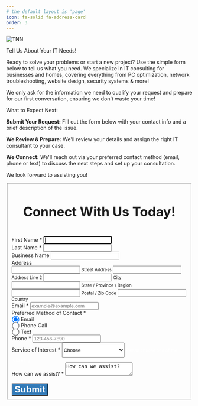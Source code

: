 ```yaml
---
# the default layout is 'page'
icon: fa-solid fa-address-card
order: 3
---
```

![TNN](https://iili.io/Kef1X6l.png)

Tell Us About Your IT Needs!

Ready to solve your problems or start a new project? Use the simple form below to tell us what you need. We specialize in IT consulting for businesses and homes, covering everything from PC optimization, network troubleshooting, website design, security systems & more!

We only ask for the information we need to qualify your request and prepare for our first conversation, ensuring we don't waste your time!

What to Expect Next:

**Submit Your Request:** Fill out the form below with your contact info and a brief description of the issue.

**We Review & Prepare:** We'll review your details and assign the right IT consultant to your case.

**We Connect:** We'll reach out via your preferred contact method (email, phone or text) to discuss the next steps and set up your consultation.

We look forward to assisting you!
<link rel="stylesheet" href="https://cdn.jsdelivr.net/npm/bootstrap@3.4.1/dist/css/bootstrap.min.css" integrity="sha256-bZLfwXAP04zRMK2BjiO8iu9pf4FbLqX6zitd+tIvLhE=" crossorigin="anonymous">
<script src="https://cdn.jsdelivr.net/npm/jquery@3.6.0/dist/jquery.min.js" integrity="sha256-/xUj+3OJU5yExlq6GSYGSHk7tPXikynS7ogEvDej/m4=" crossorigin="anonymous"></script>
<style>
/* * CRITICAL FIXES FOR CENTERING 
 * -----------------------------
 * We are using Bootstrap's `container` class for centering and width.
 * This rule targets a common Jekyll-theme pattern where an outer wrapper
 * (often `.wrapper` or `.page-content`) adds unwanted, uncentered padding.
 * Since your form is the main content on this page, this aggressively removes
 * any theme-level asymmetric spacing that pushes the content right.
 */
.form-fix {
    /* Set width to 100% to ensure it uses the full space */
    width: 100%;
    /* Aggressively remove any theme-specific padding/margin on the outer wrapper */
    padding-left: 0 !important;
    padding-right: 0 !important;
    margin-left: 0 !important;
    margin-right: 0 !important;
}

/* You might need to add one of the following to your custom CSS if the above fix doesn't work.
 * Try adding a rule for the main content wrapper used by your specific Jekyll theme, e.g.:
 
.page-content {
    max-width: none !important; 
    padding: 0 !important;
}
 
 */
/* ... (rest of your existing CSS) ... */

body {
  background-color: #1b1b1e;
  font-family: Helvetica, Arial, sans-serif;
  font-size: 14px;
  color: #ffffff;
}

.form-control {
  font-family: Helvetica, Arial, sans-serif;
  font-size: 14px;
  height: inherit;
}
select.form-control  {
  height: 3em;
}
.form-check-label {
  font-weight: normal;
}
input[type="checkbox"], input[type=radio] {
    vertical-align: top;
    transform: scale(1.5);
    margin-right: 4px;
    margin-left: 4px;
}
.text-muted {
  color: #ffffff;
  filter: brightness(150%)
}
.btn {
  font-size: 1em;
}
.btn-primary {
  color: #ffffff;
  background-color: #337ab7;
  border-color: #1b1b1e;
  font-size: 1.75em;
  font-weight: bold;
}
.btn-primary.focus,
.btn-primary:focus,
.btn-primary:hover,
.btn-primary.active,
.btn-primary:active,
.btn-primary.active.focus,
.btn-primary.active:focus,
.btn-primary.active:hover,
.btn-primary:active.focus,
.btn-primary:active:focus,
.btn-primary:active:hover {
  color: #ffffff;
  background-color: #337ab7;
  border-color: #1b1b1e;
  filter: brightness(.80);
}
h1,.h1 {
  font-size: 3.33em;
  font-weight: bold;
}
h2,.h2 {
  font-size: 2.5em;
  font-weight: bold;
}
h3,.h3 {
  font-size: 1.95em;
}
h4,.h4 {
  font-size: 1.67em;
}
h5,.h5 {
  font-size: 1.38em;
}
h6,.h6 {
  font-size: 1.12em;
}
</style>

<div class="form-fix">
  <div class="container">
    <div class="row">
      <div class="col-xs-12 col-sm-8 col-sm-offset-2 col-md-6 col-md-offset-3">
          <form class="" target="_self" enctype="multipart/form-data" action="https://formkeep.com/f/1b84b023eb3a" accept-charset="UTF-8" method="post">
            <fieldset>
              <center><h2>Connect With Us Today!</h2></center>
              <br>
                <div class="row">
                <div class="form-group col-xs-6" id="First_Name__div">
                <label title="required" for="First_Name">First Name *</label>
                <input type="text" name="First Name" id="First_Name" required="required" autofocus="autofocus" class="form-control" />
              </div>
                <div class="form-group col-xs-6" id="Last_Name__div">
                <label title="required" for="Last_Name">Last Name *</label>
                <input type="text" name="Last Name" id="Last_Name" required="required" class="form-control" />
              </div>
              </div>
                <div class="row">
                <div class="form-group col-xs-12" id="Business_Name__div">
                <label for="Business_Name">Business Name</label>
                <input type="text" name="Business Name" id="Business_Name" class="form-control" />
              </div>
              </div>
                <div class="row">
                <div class="form-group col-xs-12" id="Address__div">
                  <label for="Address">Address</label>
                <br><small class="form-text text-muted"></small>
                <input type="text" name="Address_address_line_1" id="Address_address_line_1" autocomplete="address-line1" class="form-control media" />
                <small class="address-label">Street Address</small>
                <input type="text" name="Address_address_line_2" id="Address_address_line_2" autocomplete="address-line2" class="form-control media" />
                <small class="address-label">Address Line 2</small>
                <input type="text" name="Address_city" id="Address_city" autocomplete="city address-level2" class="form-control media" />
                <small class="address-label">City</small>
                <input type="text" name="Address_state" id="Address_state" autocomplete="state address-level1" class="form-control media" />
                <small class="address-label">State / Province / Region</small>
                <input type="text" name="Address_postal_code" id="Address_postal_code" autocomplete="postal-code" class="form-control media" />
                <small class="address-label">Postal / Zip Code</small>
                <input type="text" name="Address_country" id="Address_country" autocomplete="country-name" class="form-control media" />
                <small class="address-label">Country</small>
              </div>
              </div>
                <div class="row">
                <div class="form-group col-xs-12" id="Email__div">
                <label title="required" for="Email">Email *</label>
                <input type="email" name="Email" id="Email" required="required" placeholder="example@example.com" class="form-control" />
              </div>
              </div>
                <div class="row">
                <div class="form-group form-check col-xs-6" id="Preferred_Method_of_Contact__div">
                <label for="Preferred_Method_of_Contact">Preferred Method of Contact *</label>
                  <div> 
                  <label class="form-check-label" for="Preferred_Method_of_Contact_Email">
                      <input type="radio" name="Preferred Method of Contact" id="Preferred_Method_of_Contact_Email" value="Email" required="required" class="form-check-input" checked="checked" />
                      Email
</label>                 <br>
                  <label class="form-check-label" for="Preferred_Method_of_Contact_Phone_Call">
                      <input type="radio" name="Preferred Method of Contact" id="Preferred_Method_of_Contact_Phone_Call" value="Phone Call" required="required" class="form-check-input" />
                      Phone Call
</label>                 <br>
                  <label class="form-check-label" for="Preferred_Method_of_Contact_Text">
                      <input type="radio" name="Preferred Method of Contact" id="Preferred_Method_of_Contact_Text" value="Text" required="required" class="form-check-input" />
                      Text
</label>                 <br>
                  </div> 
              </div>
                <div class="form-group col-xs-6" id="Phone__div">
                <label title="required" for="Phone">Phone *</label>
                <input type="tel" name="Phone" id="Phone" required="required" placeholder="123-456-7890" class="form-control" />
              </div>
              </div>
                <div class="row">
                <div class="form-group col-xs-12" id="Service_of_Interest__div">
                <label for="Service_of_Interest">Service of Interest *</label>
                <select name="Service of Interest" id="Service_of_Interest" required="required" class="form-control"><option value="">Choose</option>
<option value="Cloud Related">Cloud Related</option>
<option value="General Troubleshooting">General Troubleshooting</option>
<option value="Network - General">Network - General</option>
<option value="Network - Wireless">Network - Wireless</option>
<option value="PC Maintenance">PC Maintenance</option>
<option value="PC Optimization">PC Optimization</option>
<option value="PC Repair">PC Repair</option>
<option value="Security - Physical">Security - Physical</option>
<option value="Security - Cyber">Security - Cyber</option>
<option value="Troubleshooting">Troubleshooting</option>
<option value="Voice">Voice</option>
<option value="Website Design">Website Design</option>
<option value="Other">Other</option></select>
                <small class="form-text text-muted">Please choose one of the following</small>
              </div>
              </div>
                <div class="row">
                <div class="form-group col-xs-12" id="How_can_we_assist___div">
                <label title="required" for="How_can_we_assist_">How can we assist? *</label>
                <textarea name="How can we assist?" id="How_can_we_assist_" required="required" placeholder="Please give us a little more detail in regards to your consulting needs." class="form-control">
How can we assist?</textarea>
              </div>
              </div>
              <br>
              <div style="opacity:0;position:absolute;top:0;left:-5000px;height:0;width:0">
                <label for="subscribe_1b84b023eb3a_49432"></label>
                <input name="subscribe_1b84b023eb3a_49432" value="" tabindex="-1" autocomplete="off"
                      type="email" id="email_subscribe_1b84b023eb3a_49432" placeholder="Your email here">
              </div>
              <div class="row">
                <div class="col-xs-12">
                  <input type="submit" value="Submit" class="btn btn-block btn-primary" data-disable-with="Submit" />
                </div>
              </div>
            </fieldset>
</form>
      </div>
    </div>
  </div>
</div>
